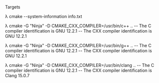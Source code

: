 

Targets

λ cmake --system-information info.txt

λ cmake -G "Ninja" -D CMAKE_CXX_COMPILER=/usr/bin/c++ ..
-- The C compiler identification is GNU 12.2.1
-- The CXX compiler identification is GNU 12.2.1

λ cmake -G "Ninja" -D CMAKE_CXX_COMPILER=/usr/bin/g++ ..
-- The C compiler identification is GNU 12.2.1
-- The CXX compiler identification is GNU 12.2.1

λ cmake -G "Ninja" -D CMAKE_CXX_COMPILER=/usr/bin/clang ..
-- The C compiler identification is GNU 12.2.1
-- The CXX compiler identification is Clang 15.0.7


